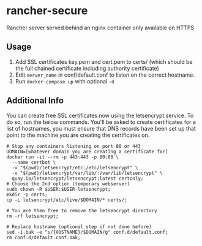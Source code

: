 # rancher-secure
Rancher server served behind an nginx container only available on HTTPS

## Usage

1. Add SSL certificates key.pem and cert.pem to certs/ (which should be the full chained certificate including authority certificate)
2. Edit `server_name` in conf/default.conf to listen on the correct hostname.
3. Run `docker-compose up` with optional `-d`

## Additional Info

You can create free SSL certificates now using the letsencrypt service. To do so, run the below commands. You'll be
asked to create certificates for a list of hostnames, you must ensure that DNS records have been set up that point to
the machine you are creating the certificates on.

```
# Stop any containers listening on port 80 or 443
DOMAIN=[whatever domain you are creating a certificate for]
docker run -it --rm -p 443:443 -p 80:80 \
  --name certbot \
  -v "$(pwd)/letsencrypt/etc:/etc/letsencrypt" \
  -v "$(pwd)/letsencrypt/var/lib/:/var/lib/letsencrypt" \
  quay.io/letsencrypt/letsencrypt:latest certonly;
# Choose the 2nd option (temporary webserver)
sudo chown -R $USER:$USER letsencrypt;
mkdir -p certs;
cp -L letsencrypt/etc/live/$DOMAIN/* certs/;

# You are then free to remove the letsencrypt directory
rm -rf letsencrypt;

# Replace hostname (optional step if not done before)
sed -i.bak -e "s/{HOSTNAME}/$DOMAIN/g" conf.d/default.conf;
rm conf.d/default.conf.bak;
```
